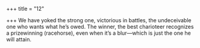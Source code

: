 +++
title = "12"

+++
We have yoked the strong one, victorious in battles, the undeceivable  one who wants what he’s owed.
The winner, the best charioteer recognizes a prizewinning (racehorse),  even when it’s a blur—which is just the one he will attain. 